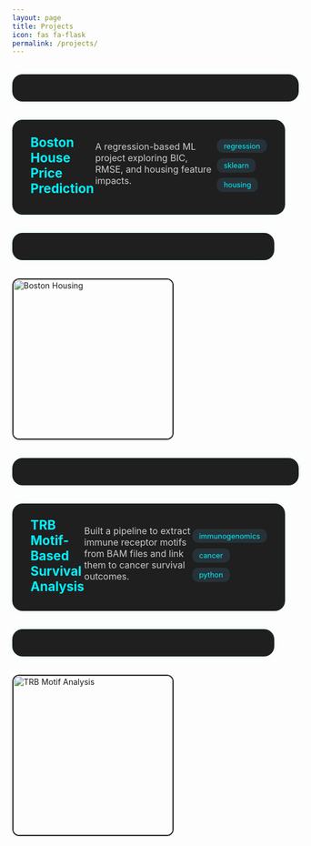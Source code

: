```yaml
---
layout: page
title: Projects
icon: fas fa-flask
permalink: /projects/
---
```


<style>
.project-entry {
  display: flex;
  align-items: center;
  justify-content: space-between;
  background: #1f1f1f;
  margin: 2rem 0;
  padding: 1.5rem 2rem;
  border-radius: 18px;
  box-shadow: 0 0 12px rgba(0, 255, 255, 0.08);
  transition: transform 0.3s ease;
  text-decoration: none;
}

.project-entry:hover {
  transform: scale(1.01);
  box-shadow: 0 0 20px rgba(0, 255, 255, 0.3);
}

.project-info {
  flex: 1;
  padding-right: 1.5rem;
}

.project-title {
  font-size: 1.4rem;
  font-weight: 700;
  color: #00f2ff;
  margin-bottom: 0.4rem;
}

.project-desc {
  color: #ccc;
  margin-bottom: 0.8rem;
  font-size: 1rem;
}

.project-tags {
  margin: 0.6rem 0 1rem 0;
  display: flex;
  flex-wrap: wrap;
  gap: 0.6rem;
}

.project-tags span {
  background: #263238;
  color: #00f2ff;
  padding: 0.3rem 0.75rem;
  font-size: 0.8rem;
  border-radius: 10px;
}

.project-links a {
  color: #56cc9d;
  font-size: 1.6rem;
  margin-right: 1.2rem;
  transition: 0.2s ease;
}

.project-links a:hover {
  color: #00f2ff;
  transform: scale(1.2);
}

.project-thumb {
  width: 280px;
  height: auto;
  border-radius: 12px;
  object-fit: cover;
  border: 2px solid #2c2c2c;
}
</style>

<!-- Project 1 -->
<a class="project-entry" href="/learning-bioinformatics/projects/boston-house/">
  <div class="project-info">
    <div class="project-title">Boston House Price Prediction</div>
    <div class="project-desc">A regression-based ML project exploring BIC, RMSE, and housing feature impacts.</div>
    <div class="project-tags">
      <span>regression</span><span>sklearn</span><span>housing</span>
    </div>
    <div class="project-links">
      <a href="https://github.com/your-username/boston-house" title="GitHub (coming soon)" target="_blank"><i class="fab fa-github"></i></a>
      <a href="/learning-bioinformatics/projects/boston-house/" title="Blog or Description Page"><i class="fas fa-blog"></i></a>
    </div>
  </div>
  <img class="project-thumb" src="/learning-bioinformatics/assets/img/project-thumbs/boston.png" alt="Boston Housing">
</a>

<!-- Project 2 -->
<a class="project-entry" href="/learning-bioinformatics/projects/trb-survival/">
  <div class="project-info">
    <div class="project-title">TRB Motif-Based Survival Analysis</div>
    <div class="project-desc">Built a pipeline to extract immune receptor motifs from BAM files and link them to cancer survival outcomes.</div>
    <div class="project-tags">
      <span>immunogenomics</span><span>cancer</span><span>python</span>
    </div>
    <div class="project-links">
      <a href="https://github.com/your-username/trb-survival" title="GitHub (coming soon)" target="_blank"><i class="fab fa-github"></i></a>
      <a href="/learning-bioinformatics/projects/trb-survival/" title="Blog or Description Page"><i class="fas fa-blog"></i></a>
    </div>
  </div>
  <img class="project-thumb" src="/learning-bioinformatics/assets/img/project-thumbs/unannotated_clusters.png" alt="TRB Motif Analysis">
</a>
